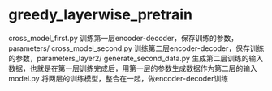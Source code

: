 # greedy_layerwise_pretrain
cross_model_first.py
        训练第一层encoder-decoder，保存训练的参数，parameters/
cross_model_second.py
        训练第二层encoder-decoder，保存训练的参数，parameters_layer2/
generate_second_data.py
        生成第二层训练的输入数据，也就是在第一层训练完成后，用第一层的参数生成数据作为第二层的输入
model.py
        将两层的训练模型，整合在一起，做encoder-decoder训练
